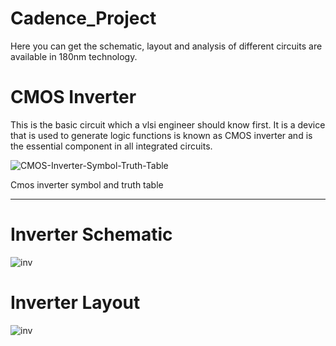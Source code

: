 # Cadence_Project
Here you can get the schematic, layout and analysis of different circuits are available in 180nm technology.
# CMOS Inverter
This is the basic circuit which a vlsi engineer should know first. It is a device that is used to generate logic functions is known as CMOS inverter and is the essential component in all integrated circuits.

![CMOS-Inverter-Symbol-Truth-Table](https://user-images.githubusercontent.com/77844224/189044046-24a80119-72b7-4ade-bcb8-aad6d51e2269.jpg)

Cmos inverter symbol and truth table

<hr>

# Inverter Schematic 
![inv](https://user-images.githubusercontent.com/77844224/189053812-d5831f38-dd18-4f90-a34c-52aeafe0d2d0.png)
# Inverter Layout
![inv](https://user-images.githubusercontent.com/77844224/189055405-a25b9969-d6c3-4731-b836-dc6ace87f79d.png)
